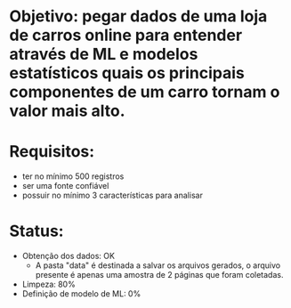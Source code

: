 # Objetivo: pegar dados de uma loja de carros online para entender através de ML e modelos estatísticos quais os principais componentes de um carro tornam o valor mais alto.

# Requisitos: 
  - ter no mínimo 500 registros
  - ser uma fonte confiável
  - possuir no mínimo 3 características para analisar

# Status:
  - Obtenção dos dados: OK
    - A pasta "data" é destinada a salvar os arquivos gerados, o arquivo presente é apenas uma amostra de 2 páginas que foram coletadas.
  - Limpeza: 80%
  - Definição de modelo de ML: 0% 
